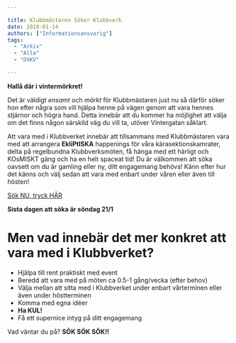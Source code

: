 ```yaml
---

title: Klubbmästaren Söker Klubbverk
date: 2018-01-14
authors: ["Informationsansvarig"]
tags:
  - "Arkiv"
  - "Alla"
  - "DVKV"

---
```


**Hallå där i vintermörkret!** 

Det är väldigt *ensamt* och *mörkt* för Klubbmästaren just nu så därför söker hon efter några som vill hjälpa henne på vägen genom att vara hennes stjärnor och högra hand. Detta innebär att du kommer ha möjlighet att välja om det finns någon särskild väg du vill ta, utöver Vintergatan såklart.


Att vara med i Klubbverket innebär att tillsammans med Klubbmästaren vara med att arrangera **EkliPtISKA** happenings för våra kärasektionskamrater, delta på regelbundna Klubbverksmöten, få hänga med ett härligt och KOsMISKT gäng och ha en helt spaceat tid! Du är välkommen att söka oavsett om du är gamling eller ny, ditt engagemang behövs! Känn efter hur det känns och välj sedan att vara med enbart under våren eller även till hösten!

[Sök NU, tryck HÄR](https://goo.gl/forms/ajbx6U95sxLGwTtH3)

**Sista dagen att söka är söndag 21/1**

Men vad innebär det mer konkret att vara med i Klubbverket?
=============================================================

- Hjälpa till rent praktiskt med event
- Beredd att vara med på möten ca 0.5-1 gång/vecka (efter behov)
- Välja mellan att sitta med i Klubbverket under enbart vårterminen eller även under höstterminen
- Komma med egna idéer
- **Ha KUL!**
- Få ett supernice intyg på ditt engagemang

Vad väntar du på? **SÖK SÖK SÖK!!**